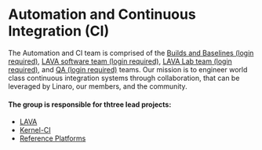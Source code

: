 # Automation and Continuous Integration (CI)

The Automation and CI team is comprised of the [Builds and Baselines (login required)](https://support.linaro.org/home), [LAVA software team (login required)](https://wiki.linaro.org/LAVA), [LAVA Lab team (login required)](https://wiki.linaro.org/%22https%3A//collaborate.linaro.org/pages/viewpage.action%3Ftitle%3DLinaro%2BLAB%26spaceKey%3DEP), and [QA (login required)](https://collaborate.linaro.org/pages/viewpage.action?pageId=47841921) teams. Our mission is to engineer world class continuous integration systems through collaboration, that can be leveraged by Linaro, our members, and the community.

#### The group is responsible for thtree lead projects:

- [LAVA](http://www.linaro.org/projects/lava/)
- [Kernel-CI](http://kernelci.org/)
- [Reference Platforms](https://www.linaro.org/projects/reference-platforms/)
